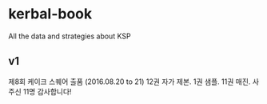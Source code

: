 # kerbal-book
All the data and strategies about KSP

## v1
제8회 케이크 스퀘어 출품 (2016.08.20 to 21)
12권 자가 제본. 1권 샘플. 11권 매진. 사주신 11명 감사합니다!